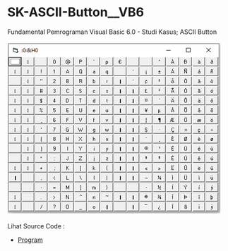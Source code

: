# SK-ASCII-Button__VB6
Fundamental Pemrograman Visual Basic 6.0 - Studi Kasus; ASCII Button<br><br>
<img src="https://github.com/RizkyKhapidsyah/SK-ASCII-Button__VB6/blob/main/result/001.PNG"><br><br>
Lihat Source Code : <br>
- <a href="https://github.com/RizkyKhapidsyah/SK-ASCII-Button__VB6/blob/main/AsciiButtonsForm1.frm">Program</a>
